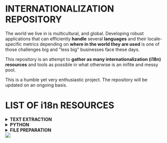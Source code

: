 <!--
<img src="/assets/images/i18n.png" text-align="center" width = 50%; height=15% >
-->

# INTERNATIONALIZATION REPOSITORY

The world we live in is multicultural, and global.
Developing robust applications that can efficiently **handle** several **languages** and their locale-specific metrics depending on **where in the world they are used** is one of those challenges big and "less big" businesses face these days.

This repository is an attempt to **gather as many internationalization (i18n) resources** and tools as possible in what otherwise is an inifite and messy pool.

This is a humble yet very enthusiastic project.
The repository will be updated on an ongoing basis.

<!-- ![](https://github.com/agomezmartin/regexl10n/blob/main/assets/images/world_flags.gif)
-->



<!--
		--------------- DROP DOWN MENU EXAMPLE ---------------

<details>
<summary><strong>LIST OF RESOURCES</strong></summary>


1. [Python: ResourceBundle internationalization module](/file_prepp/README.md)
2. [Resource file text extraction using regex](/text_extraction/README.md)
3. [File preparation tasks](/file_prepp/README.md)

</details>
-->




# LIST OF i18n RESOURCES
<!-- ---------------------------------- -->
<details>
<summary><strong>TEXT EXTRACTION</strong></summary>

- [Resource file text extraction using regex](/assets/text_extraction/README.md)

</details>
<!-- ---------------------------------- -->
<details>
<summary><strong>PYTHON</strong></summary>

- [ResourceBundle internationalization module: **Migrating from JAVA**](/assets/python/resourceBundle/README.md)

- [**Gettext**: Multilingual internationalization services](/assets/python/gettext/README.md)

</details>
<!-- ---------------------------------- -->
<details>
<summary><strong>FILE PREPARATION</strong></summary>

- [File preparation tasks](/assets/file_prepp/README.md)

</details>
<!-- ---------------------------------- -->


<!--
			--------------- LIST OF RESOURCES ---------------

1. [ResourceBundle internationalization module](/file_prepp/README.md)
2. [Resource file text extraction using regex](/text_extraction/README.md)
3. [File preparation tasks](/file_prepp/README.md)

-->
<img src="https://github.com/agomezmartin/regexl10n/blob/main/assets/images/world_flags.gif">